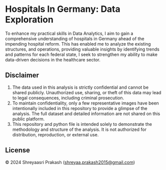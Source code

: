 # Hospitals In Germany: Data Exploration

To enhance my practical skills in Data Analytics, I aim to gain a comprehensive understanding of hospitals in Germany ahead of the impending hospital reform. This has enabled me to analyze the existing structures, and operations, providing valuable insights by identifying trends and patterns for each federal state, I seek to strengthen my ability to make data-driven decisions in the healthcare sector.

## Disclaimer
1. The data used in this analysis is strictly confidential and cannot be shared publicly. Unauthorized use, sharing, or theft of this data may lead to legal consequences, including criminal prosecution.
2. To maintain confidentiality, only a few representative images have been intentionally included in this repository to provide a glimpse of the analysis. The full dataset and detailed information are not shared on this public platform.
3. This repository and python file is intended solely to demonstrate the methodology and structure of the analysis. It is not authorized for distribution, reproduction, or external use.

## License

© 2024 Shreyaasri Prakash (shreyaa.prakash2015@gmail.com)  


